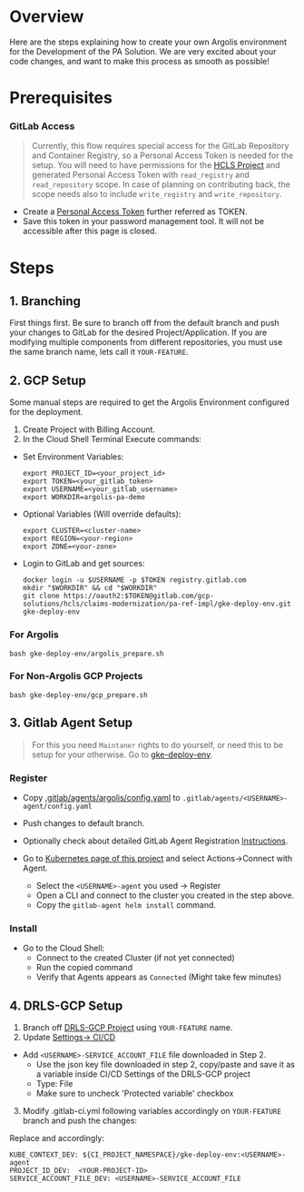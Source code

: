 # Overview
Here are the steps explaining how to create your own Argolis environment for the Development of the PA Solution.
We are very excited about your code changes, and want to make this process as smooth as possible!

# Prerequisites  <a name="prerequisites"></a>

### GitLab Access
> Currently, this flow requires special access for the GitLab Repository and Container Registry, so a Personal Access Token is needed for the setup.
You will need to have permissions for the [HCLS Project](https://gitlab.com/gcp-solutions/hcls/claims-modernization) and generated Personal Access Token with `read_registry` and `read_repository` scope.
In case of planning on contributing back, the scope needs also to include `write_registry` and `write_repository`.

- Create a [Personal Access Token](https://docs.gitlab.com/ee/user/profile/personal_access_tokens.html#create-a-personal-access-token) further referred as TOKEN.
- Save this token in your password management tool. It will not be accessible after this page is closed.


# Steps
## 1. Branching
First things first. Be sure to branch off from the default branch and push your changes to GitLab for the desired Project/Application.
If you are modifying multiple components from different repositories, you must use the same branch name, lets call it `YOUR-FEATURE`.

## 2. GCP Setup
Some manual steps are required to get the Argolis Environment configured for the deployment.
1. Create  Project with Billing Account.
2. In the Cloud Shell Terminal Execute commands:

- Set Environment Variables:
  ```shell
  export PROJECT_ID=<your_project_id>
  export TOKEN=<your_gitlab_token>
  export USERNAME=<your_gitlab_username>
  export WORKDIR=argolis-pa-demo
  ```

- Optional Variables (Will override defaults):
  ```shell
  export CLUSTER=<cluster-name>
  export REGION=<your-region>
  export ZONE=<your-zone>
  ```

- Login to GitLab and get sources:
  ```shell
  docker login -u $USERNAME -p $TOKEN registry.gitlab.com
  mkdir "$WORKDIR" && cd "$WORKDIR"
  git clone https://oauth2:$TOKEN@gitlab.com/gcp-solutions/hcls/claims-modernization/pa-ref-impl/gke-deploy-env.git gke-deploy-env
  ```

### For Argolis
```shell
bash gke-deploy-env/argolis_prepare.sh
```
### For Non-Argolis GCP Projects
```shell
bash gke-deploy-env/gcp_prepare.sh
```

## 3. Gitlab Agent Setup
> For this you need `Maintaner` rights to do yourself, or need this to be setup for your otherwise.
Go to [gke-deploy-env](https://gitlab.com/gcp-solutions/hcls/claims-modernization/pa-ref-impl/gke-deploy-env).

### Register
- Copy [.gitlab/agents/argolis/config.yaml](https://gitlab.com/gcp-solutions/hcls/claims-modernization/pa-ref-impl/gke-deploy-env/-/tree/main/.gitlab/agents/argolis/config.yaml) to `.gitlab/agents/<USERNAME>-agent/config.yaml`
- Push changes to default branch.
- Optionally check about detailed GitLab Agent Registration [Instructions](https://docs.gitlab.com/ee/user/clusters/agent/install/index.html#create-the-agents-configuration-file).

- Go to [Kubernetes page of this project](https://gitlab.com/gcp-solutions/hcls/claims-modernization/pa-ref-impl/gke-deploy-env/-/clusters) and select Actions->Connect with Agent.
    - Select the `<USERNAME>-agent` you used -> Register 
    - Open a CLI and connect to the cluster you created in the step above.
    - Copy the  `gitlab-agent helm install` command.


### Install
- Go to the Cloud Shell:
  - Connect to the created Cluster (if not yet connected)
  - Run the copied command
  - Verify that Agents appears as `Connected` (Might take few minutes)


## 4. DRLS-GCP Setup
1. Branch off [DRLS-GCP Project](https://gitlab.com/gcp-solutions/hcls/claims-modernization/pa-ref-impl/DRLS-GCP) using `YOUR-FEATURE` name. 
2. Update [Settings-> CI/CD](https://gitlab.com/gcp-solutions/hcls/claims-modernization/pa-ref-impl/DRLS-GCP/-/settings/ci_cd)

- Add `<USERNAME>-SERVICE_ACCOUNT_FILE` file downloaded in Step 2.
  - Use the json key file downloaded in step 2, copy/paste and save it as a variable inside CI/CD Settings of the DRLS-GCP project
  - Type: File
  - Make sure to uncheck 'Protected variable' checkbox

3. Modify .gitlab-ci.yml following variables accordingly on `YOUR-FEATURE` branch and push the changes:

Replace <USERNAME> and  <YOUR-PROJECT-ID> accordingly:
```shell
KUBE_CONTEXT_DEV: ${CI_PROJECT_NAMESPACE}/gke-deploy-env:<USERNAME>-agent
PROJECT_ID_DEV:  <YOUR-PROJECT-ID>
SERVICE_ACCOUNT_FILE_DEV: <USERNAME>-SERVICE_ACCOUNT_FILE
```

